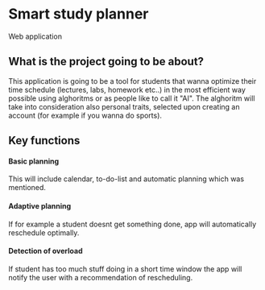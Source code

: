 # Smart study planner 
Web application
## What is the project going to be about?
This application is going to be a tool for students that wanna optimize their time schedule (lectures, labs, homework etc..) in the most efficient way possible using alghoritms or as people like to call it "AI". The alghoritm will take into consideration also personal traits, selected upon creating an account (for example if you wanna do sports).

## Key functions
#### Basic planning
This will include calendar, to-do-list and automatic planning which was mentioned.

#### Adaptive planning 
If for example a student doesnt get something done, app will automatically reschedule optimally.

#### Detection of overload
If student has too much stuff doing in a short time window the app will notify the user with a recommendation of rescheduling.

